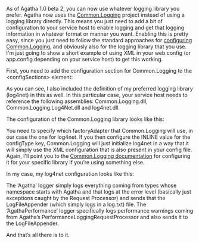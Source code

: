 As of Agatha 1.0 beta 2, you can now use whatever logging library you prefer. Agatha now uses the <a href="http://netcommon.sourceforge.net/" target="_blank">Common.Logging</a> project instead of using a logging library directly. This means you just need to add a bit of configuration to your service host to enable logging and get that logging information in whatever format or manner you want. Enabling this is pretty easy, since you just need to follow the standard approaches for <a href="http://netcommon.sourceforge.net/docs/2.0.0/reference/html/ch01.html#logging-config" target="_blank">configuring Common.Logging</a>, and obviously also for the logging library that you use. I'm just going to show a short example of using XML in your web.config (or app.config depending on your service host) to get this working.

First, you need to add the configuration section for Common.Logging to the &lt;configSections&gt; element:  

<script src="https://gist.github.com/3685638.js?file=s1.xml"></script>

As you can see, I also included the definition of my preferred logging library (log4net) in this as well. In this particular case, your service host needs to reference the following assemblies: Common.Logging.dll, Common.Logging.Log4Net.dll and log4net.dll.

The configuration of the Common.Logging library looks like this:

<script src="https://gist.github.com/3685638.js?file=s2.xml"></script>

You need to specify which factoryAdapter that Common.Logging will use, in our case the one for log4net. If you then configure the INLINE value for the configType key, Common.Logging will just initialize log4net in a way that it will simply use the XML configuration that is also present in your config file. Again, I'll point you to the <a href="http://netcommon.sourceforge.net/docs/2.0.0/reference/html/ch01.html#logging-config" target="_blank">Common.Logging documentation</a> for configuring it for your specific library if you’re using something else. 

In my case, my log4net configuration looks like this:

<script src="https://gist.github.com/3685638.js?file=s3.xml"></script> 

The ‘Agatha’ logger simply logs everything coming from types whose namespace starts with Agatha and that logs at the error level (basically just exceptions caught by the Request Processor) and sends that the LogFileAppender (which simply logs in a log.txt) file. The ‘AgathaPerformance’ logger specifically logs performance warnings coming from Agatha’s PerformanceLoggingRequestProcessor and also sends it to the LogFileAppender.

And that’s all there is to it.